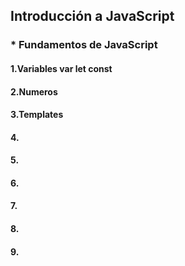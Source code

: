 ## Introducción a JavaScript

### * Fundamentos de JavaScript
#### 1.Variables var let const  
#### 2.Numeros
#### 3.Templates
#### 4.
#### 5.
#### 6. 
#### 7.
#### 8. 
#### 9.



